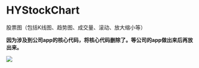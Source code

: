 # HYStockChart
股票图（包括K线图、趋势图、成交量、滚动、放大缩小等）

<strong>因为涉及到公司app的核心代码，将核心代码删除了。等公司的app做出来后再放出来。</strong>

<img src="http://i4.tietuku.com/6e9e1c3aa67affa2.gif">